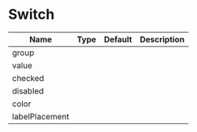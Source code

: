 # Switch

| Name | Type | Default | Description |
| --- | --- | --- | --- |
| group
| value
| checked
| disabled
| color
| labelPlacement

